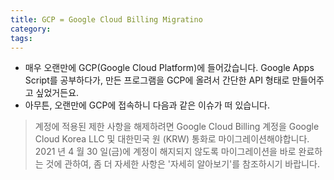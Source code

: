 ```yaml
---
title: GCP = Google Cloud Billing Migratino
category: 
tags: 
---
```


- 매우 오랜만에 GCP(Google Cloud Platform)에 들어갔습니다. Google Apps Script를 공부하다가, 만든 프로그램을 GCP에 올려서 간단한 API 형태로 만들어주고 싶었거든요.
- 아무튼, 오랜만에 GCP에 접속하니 다음과 같은 이슈가 떠 있습니다.

> 계정에 적용된 제한 사항을 해제하려면 Google Cloud Billing 계정을 Google Cloud Korea LLC 및 대한민국 원 (KRW) 통화로 마이그레이션해야합니다. 2021 년 4 월 30 일(금)에 계정이 해지되지 않도록 마이그레이션을 바로 완료하는 것에 관하여, 좀 더 자세한 사항은 '자세히 알아보기'를 참조하시기 바랍니다.

